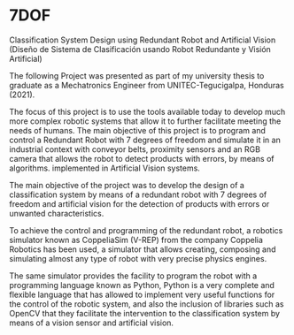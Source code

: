 # 7DOF
Classification System Design using Redundant Robot and Artificial Vision (Diseño de Sistema de Clasificación usando Robot Redundante y Visión Artificial) 

The following Project was presented as part of my university thesis to graduate as a Mechatronics Engineer from UNITEC-Tegucigalpa, Honduras (2021).

The focus of this project is to use the tools available today to develop much more complex robotic systems that allow it to further facilitate meeting the needs of humans. 
The main objective of this project is to program and control a Redundant Robot with 7 degrees of freedom and simulate it in an industrial context with conveyor belts, proximity 
sensors and an RGB camera that allows the robot to detect products with errors, by means of algorithms. implemented in Artificial Vision systems.

The main objective of the project was to develop the design of a classification system by means of a redundant robot with 7 degrees of freedom and artificial vision for the
detection of products with errors or unwanted characteristics.

To achieve the control and programming of the redundant robot, a robotics simulator known as CoppeliaSim (V-REP) from the company Coppelia Robotics has been used, a simulator
that allows creating, composing and simulating almost any type of robot with very precise physics engines.

The same simulator provides the facility to program the robot with a programming language known as Python, Python is a very complete and flexible language that has allowed to 
implement very useful functions for the control of the robotic system, and also the inclusion of libraries such as OpenCV that they facilitate the intervention to the 
classification system by means of a vision sensor and artificial vision.
